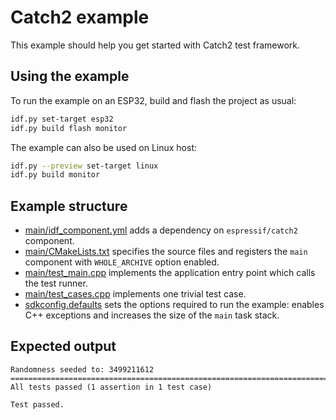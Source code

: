 # Catch2 example

This example should help you get started with Catch2 test framework.

## Using the example

To run the example on an ESP32, build and flash the project as usual:

```bash
idf.py set-target esp32
idf.py build flash monitor
```

The example can also be used on Linux host:
```bash
idf.py --preview set-target linux
idf.py build monitor
```

## Example structure

- [main/idf_component.yml](main/idf_component.yml) adds a dependency on `espressif/catch2` component.
- [main/CMakeLists.txt](main/CMakeLists.txt) specifies the source files and registers the `main` component with `WHOLE_ARCHIVE` option enabled.
- [main/test_main.cpp](main/test_main.cpp) implements the application entry point which calls the test runner.
- [main/test_cases.cpp](main/test_cases.cpp) implements one trivial test case.
- [sdkconfig.defaults](sdkconfig.defaults) sets the options required to run the example: enables C++ exceptions and increases the size of the `main` task stack.

## Expected output

```
Randomness seeded to: 3499211612
===============================================================================
All tests passed (1 assertion in 1 test case)

Test passed.
```
